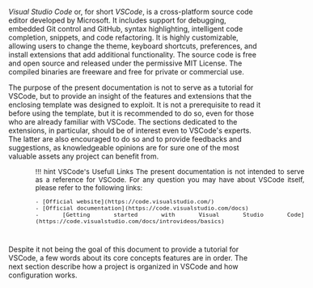 <!-- markdownlint-disable MD041-->
*Visual Studio Code* or, for short *VSCode*, is a cross-platform source code editor developed by
Microsoft. It includes support for debugging, embedded Git control and GitHub, syntax highlighting,
intelligent code completion, snippets, and code refactoring. It is highly customizable, allowing users
to change the theme, keyboard shortcuts, preferences, and install extensions that add additional
functionality. The source code is free and open source and released under the permissive MIT
License. The compiled binaries are freeware and free for private or commercial use.

The purpose of the present documentation is not to serve as a tutorial for VSCode, but to provide an
insight of the features and extensions that the enclosing template was designed to exploit. It is not a
prerequisite to read it before using the template, but it is recommended to do so, even for those who
are already familiar with VSCode. The sections dedicated to the extensions, in particular, should be
of interest even to VSCode's experts. The latter are also encouraged to do so and to provide
feedbacks and suggestions, as knowledgeable opinions are for sure one of the most valuable assets
any project can benefit from.

<div style="width: 38em; font-size: normal; margin-left: 40pt; margin-bottom: 30pt">
<div style="font-size: 95%; text-align: justify;">

!!! hint VSCode's Usefull Links
    The present documentation is not intended to serve as a reference for VSCode. For any question
     you may have about VSCode itself, please refer to the following links:

    - [Official website](https://code.visualstudio.com/)
    - [Official documentation](https://code.visualstudio.com/docs)
    - [Getting started with Visual Studio Code](https://code.visualstudio.com/docs/introvideos/basics)

</div></div>

Despite it not being the goal of this document to provide a tutorial for VSCode, a few words about its
core concepts features are in order. The next section describe how a project is organized in VSCode
and how configuration works.
<!-- markdownlint-enable MD041 -->
